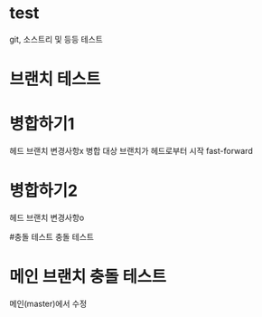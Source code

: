 # test
git, 소스트리 및 등등 테스트


# 브랜치 테스트

# 병합하기1
헤드 브랜치 변경사항x
병합 대상 브랜치가 헤드로부터 시작
fast-forward

# 병합하기2
헤드 브랜치 변경사항o



#충돌 테스트
충돌 테스트

# 메인 브랜치 충돌 테스트
메인(master)에서 수정
